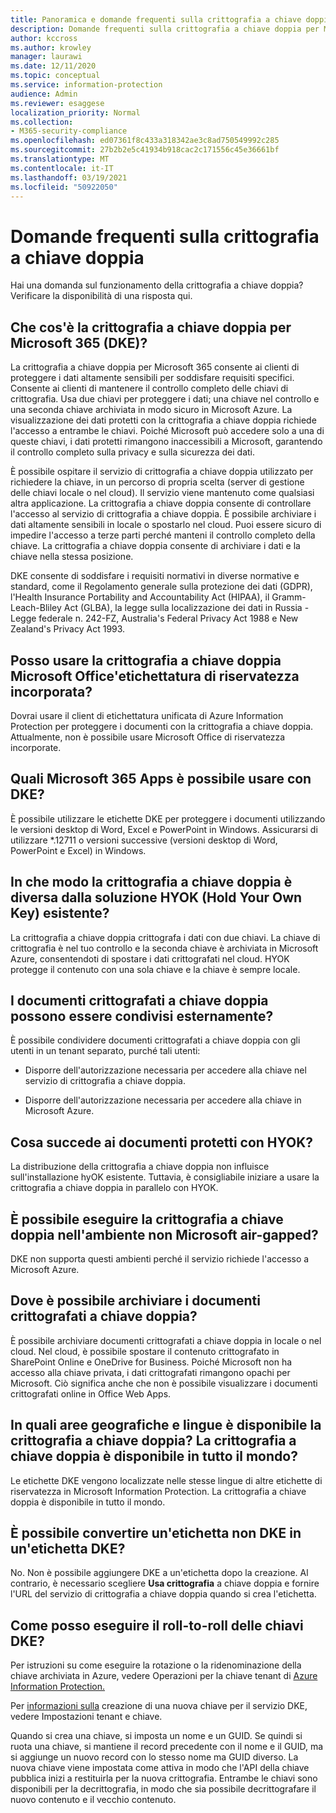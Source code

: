 ```yaml
---
title: Panoramica e domande frequenti sulla crittografia a chiave doppia
description: Domande frequenti sulla crittografia a chiave doppia per Microsoft 365.
author: kccross
ms.author: krowley
manager: laurawi
ms.date: 12/11/2020
ms.topic: conceptual
ms.service: information-protection
audience: Admin
ms.reviewer: esaggese
localization_priority: Normal
ms.collection:
- M365-security-compliance
ms.openlocfilehash: ed07361f8c433a318342ae3c8ad750549992c285
ms.sourcegitcommit: 27b2b2e5c41934b918cac2c171556c45e36661bf
ms.translationtype: MT
ms.contentlocale: it-IT
ms.lasthandoff: 03/19/2021
ms.locfileid: "50922050"
---
```

# <a name="double-key-encryption-frequently-asked-questions"></a>Domande frequenti sulla crittografia a chiave doppia

Hai una domanda sul funzionamento della crittografia a chiave doppia? Verificare la disponibilità di una risposta qui.

## <a name="what-is-double-key-encryption-for-microsoft-365-dke"></a>Che cos'è la crittografia a chiave doppia per Microsoft 365 (DKE)?

La crittografia a chiave doppia per Microsoft 365 consente ai clienti di proteggere i dati altamente sensibili per soddisfare requisiti specifici. Consente ai clienti di mantenere il controllo completo delle chiavi di crittografia. Usa due chiavi per proteggere i dati; una chiave nel controllo e una seconda chiave archiviata in modo sicuro in Microsoft Azure. La visualizzazione dei dati protetti con la crittografia a chiave doppia richiede l'accesso a entrambe le chiavi. Poiché Microsoft può accedere solo a una di queste chiavi, i dati protetti rimangono inaccessibili a Microsoft, garantendo il controllo completo sulla privacy e sulla sicurezza dei dati.  

È possibile ospitare il servizio di crittografia a chiave doppia utilizzato per richiedere la chiave, in un percorso di propria scelta (server di gestione delle chiavi locale o nel cloud). Il servizio viene mantenuto come qualsiasi altra applicazione. La crittografia a chiave doppia consente di controllare l'accesso al servizio di crittografia a chiave doppia. È possibile archiviare i dati altamente sensibili in locale o spostarlo nel cloud. Puoi essere sicuro di impedire l'accesso a terze parti perché manteni il controllo completo della chiave. La crittografia a chiave doppia consente di archiviare i dati e la chiave nella stessa posizione.

DKE consente di soddisfare i requisiti normativi in diverse normative e standard, come il Regolamento generale sulla protezione dei dati (GDPR), l'Health Insurance Portability and Accountability Act (HIPAA), il Gramm-Leach-Bliley Act (GLBA), la legge sulla localizzazione dei dati in Russia - Legge federale n. 242-FZ, Australia's Federal Privacy Act 1988 e New Zealand's Privacy Act 1993.

## <a name="can-i-use-double-key-encryption-with-microsoft-office-built-in-sensitivity-labeling"></a>Posso usare la crittografia a chiave doppia Microsoft Office'etichettatura di riservatezza incorporata?

Dovrai usare il client di etichettatura unificata di Azure Information Protection per proteggere i documenti con la crittografia a chiave doppia. Attualmente, non è possibile usare Microsoft Office di riservatezza incorporate.

## <a name="what-microsoft-365-apps-can-i-use-with-dke"></a>Quali Microsoft 365 Apps è possibile usare con DKE?

È possibile utilizzare le etichette DKE per proteggere i documenti utilizzando le versioni desktop di Word, Excel e PowerPoint in Windows. Assicurarsi di utilizzare *.12711 o versioni successive (versioni desktop di Word, PowerPoint e Excel) in Windows.

## <a name="how-is-double-key-encryption-different-from-the-existing-hold-your-own-key-hyok-solution"></a>In che modo la crittografia a chiave doppia è diversa dalla soluzione HYOK (Hold Your Own Key) esistente?

La crittografia a chiave doppia crittografa i dati con due chiavi. La chiave di crittografia è nel tuo controllo e la seconda chiave è archiviata in Microsoft Azure, consentendoti di spostare i dati crittografati nel cloud. HYOK protegge il contenuto con una sola chiave e la chiave è sempre locale.  

## <a name="can-double-key-encrypted-documents-be-shared-externally"></a>I documenti crittografati a chiave doppia possono essere condivisi esternamente?

È possibile condividere documenti crittografati a chiave doppia con gli utenti in un tenant separato, purché tali utenti:

- Disporre dell'autorizzazione necessaria per accedere alla chiave nel servizio di crittografia a chiave doppia.

- Disporre dell'autorizzazione necessaria per accedere alla chiave in Microsoft Azure.

## <a name="what-happens-to-documents-that-are-protected-with-hyok"></a>Cosa succede ai documenti protetti con HYOK?

La distribuzione della crittografia a chiave doppia non influisce sull'installazione hyOK esistente. Tuttavia, è consigliabile iniziare a usare la crittografia a chiave doppia in parallelo con HYOK.

## <a name="can-i-run-double-key-encryption-in-my-non-microsoft-air-gapped-environment"></a>È possibile eseguire la crittografia a chiave doppia nell'ambiente non Microsoft air-gapped?

DKE non supporta questi ambienti perché il servizio richiede l'accesso a Microsoft Azure.

## <a name="where-can-i-store-double-key-encrypted-documents"></a>Dove è possibile archiviare i documenti crittografati a chiave doppia?

È possibile archiviare documenti crittografati a chiave doppia in locale o nel cloud. Nel cloud, è possibile spostare il contenuto crittografato in SharePoint Online e OneDrive for Business. Poiché Microsoft non ha accesso alla chiave privata, i dati crittografati rimangono opachi per Microsoft. Ciò significa anche che non è possibile visualizzare i documenti crittografati online in Office Web Apps.

## <a name="what-regions-and-languages-is-double-key-encryption-available-in-is-double-key-encryption-available-worldwide"></a>In quali aree geografiche e lingue è disponibile la crittografia a chiave doppia? La crittografia a chiave doppia è disponibile in tutto il mondo?

Le etichette DKE vengono localizzate nelle stesse lingue di altre etichette di riservatezza in Microsoft Information Protection. La crittografia a chiave doppia è disponibile in tutto il mondo.

## <a name="can-i-convert-a-non-dke-label-to-a-dke-label"></a>È possibile convertire un'etichetta non DKE in un'etichetta DKE?

No. Non è possibile aggiungere DKE a un'etichetta dopo la creazione. Al contrario, è necessario scegliere **Usa crittografia** a chiave doppia e fornire l'URL del servizio di crittografia a chiave doppia quando si crea l'etichetta.

## <a name="how-do-i-roll-my-dke-keys"></a>Come posso eseguire il roll-to-roll delle chiavi DKE?

Per istruzioni su come eseguire la rotazione o la ridenominazione della chiave archiviata in Azure, vedere Operazioni per la chiave tenant di [Azure Information Protection.](/azure/information-protection/operations-customer-managed-tenant-key)

Per [informazioni sulla](double-key-encryption.md#tenant-and-key-settings) creazione di una nuova chiave per il servizio DKE, vedere Impostazioni tenant e chiave.

Quando si crea una chiave, si imposta un nome e un GUID. Se quindi si ruota una chiave, si mantiene il record precedente con il nome e il GUID, ma si aggiunge un nuovo record con lo stesso nome ma GUID diverso. La nuova chiave viene impostata come attiva in modo che l'API della chiave pubblica inizi a restituirla per la nuova crittografia. Entrambe le chiavi sono disponibili per la decrittografia, in modo che sia possibile decrittografare il nuovo contenuto e il vecchio contenuto.